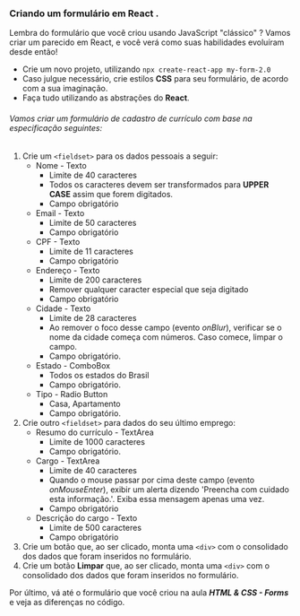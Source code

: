 ### Criando um formulário em React .
Lembra do formulário que você criou usando JavaScript "clássico" ? Vamos criar um parecido em React, e você verá como suas habilidades evoluíram desde então!
 - Crie um novo projeto, utilizando `npx create-react-app my-form-2.0`
 - Caso julgue necessário, crie estilos **CSS** para seu formulário, de acordo com a sua imaginação.
 - Faça tudo utilizando as abstrações do **React**.

###### Vamos criar um formulário de cadastro de currículo com base na especificação seguintes:

1. Crie um `<fieldset>` para os dados pessoais a seguir:
    - Nome - Texto
      - Limite de 40 caracteres
      - Todos os caracteres devem ser transformados para **UPPER CASE** assim que forem digitados.
      - Campo obrigatório
    - Email - Texto
      - Limite de 50 caracteres
      - Campo obrigatório
    - CPF - Texto
      - Limite de 11 caracteres
      - Campo obrigatório
    - Endereço - Texto
      - Limite de 200 caracteres
      - Remover qualquer caracter especial que seja digitado
      - Campo obrigatório
    - Cidade - Texto
      - Limite de 28 caracteres
      - Ao remover o foco desse campo (evento _onBlur_), verificar se o nome da cidade começa com números. Caso comece, limpar o campo.
      - Campo obrigatório.
    - Estado - ComboBox
      - Todos os estados do Brasil
      - Campo obrigatório.
    - Tipo - Radio Button
      - Casa, Apartamento
      - Campo obrigatório.
2. Crie outro `<fieldset>` para dados do seu último emprego:
    - Resumo do currículo - TextArea
      - Limite de 1000 caracteres
      - Campo obrigatório.
    - Cargo - TextArea
      - Limite de 40 caracteres
      - Quando o mouse passar por cima deste campo (evento _onMouseEnter_), exibir um alerta dizendo 'Preencha com cuidado esta informação.'. Exiba essa mensagem apenas uma vez.
      - Campo obrigatório
    - Descrição do cargo - Texto
      - Limite de 500 caracteres
      - Campo obrigatório
3. Crie um botão que, ao ser clicado, monta uma `<div>` com o consolidado dos dados que foram inseridos no formulário.
4. Crie um botão __Limpar__ que, ao ser clicado, monta uma `<div>` com o consolidado dos dados que foram inseridos no formulário.

Por último, vá até o formulário que você criou na aula _**HTML & CSS - Forms**_ e veja as diferenças no código.
